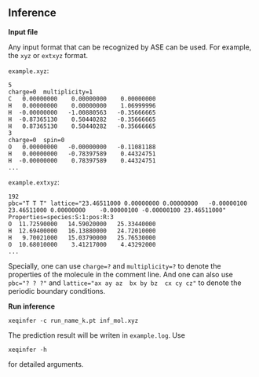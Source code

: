 ## Inference
**Input file**

Any input format that can be recognized by ASE can be used. For example, the `xyz` or `extxyz` format.

`example.xyz`:
```
5
charge=0  multiplicity=1
C   0.00000000    0.00000000    0.00000000
H   0.00000000    0.00000000    1.06999996
H  -0.00000000   -1.00880563   -0.35666665
H  -0.87365130    0.50440282   -0.35666665
H   0.87365130    0.50440282   -0.35666665
3
charge=0  spin=0
O   0.00000000   -0.00000000   -0.11081188
H   0.00000000   -0.78397589    0.44324751
H  -0.00000000    0.78397589    0.44324751
...
```
`example.extxyz`:
```
192
pbc="T T T" lattice="23.46511000 0.00000000 0.00000000   -0.00000100 23.46511000 0.00000000    -0.00000100 -0.00000100 23.46511000" Properties=species:S:1:pos:R:3
O  11.72590000   14.59020000   25.33440000
H  12.69400000   16.13880000   24.72010000
H   9.70021000   15.03790000   25.76530000
O  10.68010000    3.41217000    4.43292000
...
```
Specially, one can use `charge=?` and `multiplicity=?` to denote the properties of the molecule in the comment line. And one can also use `pbc="? ? ?"` and `lattice="ax ay az  bx by bz  cx cy cz"` to denote the periodic boundary conditions.

**Run inference**
```
xeqinfer -c run_name_k.pt inf_mol.xyz
```
The prediction result will be writen in `example.log`. Use
```
xeqinfer -h
```
for detailed arguments.